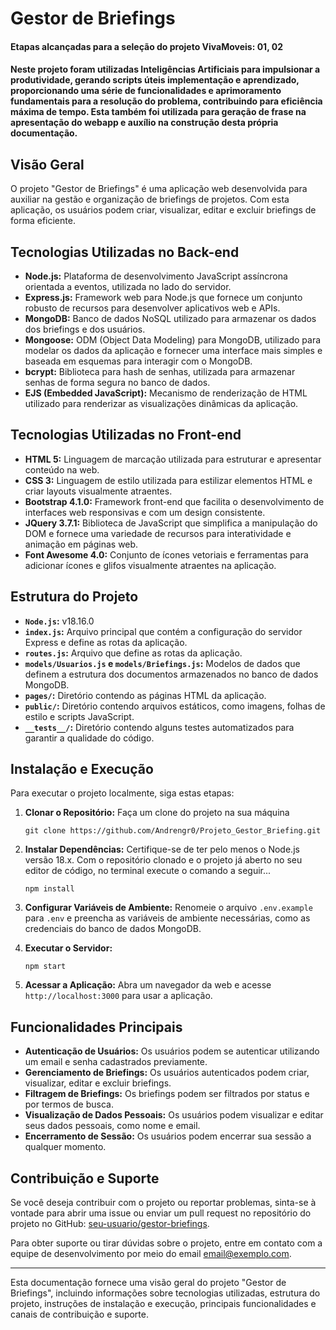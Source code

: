 # Gestor de Briefings

#### Etapas alcançadas para a seleção do projeto VivaMoveis: 01, 02

#### Neste projeto foram utilizadas Inteligências Artificiais para impulsionar a produtividade, gerando scripts úteis implementação e aprendizado, proporcionando uma série de funcionalidades e aprimoramento fundamentais para a resolução do problema, contribuindo para eficiência máxima de tempo. Esta também foi utilizada para geração de frase na apresentação do webapp e auxílio na construção desta própria documentação.

## Visão Geral

O projeto "Gestor de Briefings" é uma aplicação web desenvolvida para auxiliar na gestão e organização de briefings de projetos. Com esta aplicação, os usuários podem criar, visualizar, editar e excluir briefings de forma eficiente.


## Tecnologias Utilizadas no Back-end

- **Node.js:** Plataforma de desenvolvimento JavaScript assíncrona orientada a eventos, utilizada no lado do servidor.
- **Express.js:** Framework web para Node.js que fornece um conjunto robusto de recursos para desenvolver aplicativos web e APIs.
- **MongoDB:** Banco de dados NoSQL utilizado para armazenar os dados dos briefings e dos usuários.
- **Mongoose:** ODM (Object Data Modeling) para MongoDB, utilizado para modelar os dados da aplicação e fornecer uma interface mais simples e baseada em esquemas para interagir com o MongoDB.
- **bcrypt:** Biblioteca para hash de senhas, utilizada para armazenar senhas de forma segura no banco de dados.
- **EJS (Embedded JavaScript):** Mecanismo de renderização de HTML utilizado para renderizar as visualizações dinâmicas da aplicação.


## Tecnologias Utilizadas no Front-end

- **HTML 5:** Linguagem de marcação utilizada para estruturar e apresentar conteúdo na web.
- **CSS 3:** Linguagem de estilo utilizada para estilizar elementos HTML e criar layouts visualmente atraentes.
- **Bootstrap 4.1.0:** Framework front-end que facilita o desenvolvimento de interfaces web responsivas e com um design consistente.
- **JQuery 3.7.1:** Biblioteca de JavaScript que simplifica a manipulação do DOM e fornece uma variedade de recursos para interatividade e animação em páginas web.
- **Font Awesome 4.0:** Conjunto de ícones vetoriais e ferramentas para adicionar ícones e glifos visualmente atraentes na aplicação.


## Estrutura do Projeto
- **`Node.js`:** v18.16.0
- **`index.js`:** Arquivo principal que contém a configuração do servidor Express e define as rotas da aplicação.
- **`routes.js`:** Arquivo que define as rotas da aplicação.
- **`models/Usuarios.js` e `models/Briefings.js`:** Modelos de dados que definem a estrutura dos documentos armazenados no banco de dados MongoDB.
- **`pages/`:** Diretório contendo as páginas HTML da aplicação.
- **`public/`:** Diretório contendo arquivos estáticos, como imagens, folhas de estilo e scripts JavaScript.
- **`__tests__/`:** Diretório contendo alguns testes automatizados para garantir a qualidade do código.

## Instalação e Execução

Para executar o projeto localmente, siga estas etapas:

1. **Clonar o Repositório:**
    Faça um clone do projeto na sua máquina
   ```
   git clone https://github.com/Andrengr0/Projeto_Gestor_Briefing.git
   ```

2. **Instalar Dependências:**
    Certifique-se de ter pelo menos o Node.js versão 18.x. Com o repositório clonado e o projeto já aberto no seu editor de código, no terminal execute o comando a seguir...
   ```
   npm install
   ```

3. **Configurar Variáveis de Ambiente:**
   Renomeie o arquivo `.env.example` para `.env` e preencha as variáveis de ambiente necessárias, como as credenciais do banco de dados MongoDB.

4. **Executar o Servidor:**
   ```
   npm start
   ```

5. **Acessar a Aplicação:**
   Abra um navegador da web e acesse `http://localhost:3000` para usar a aplicação.

## Funcionalidades Principais

- **Autenticação de Usuários:** Os usuários podem se autenticar utilizando um email e senha cadastrados previamente.
- **Gerenciamento de Briefings:** Os usuários autenticados podem criar, visualizar, editar e excluir briefings.
- **Filtragem de Briefings:** Os briefings podem ser filtrados por status e por termos de busca.
- **Visualização de Dados Pessoais:** Os usuários podem visualizar e editar seus dados pessoais, como nome e email.
- **Encerramento de Sessão:** Os usuários podem encerrar sua sessão a qualquer momento.

## Contribuição e Suporte

Se você deseja contribuir com o projeto ou reportar problemas, sinta-se à vontade para abrir uma issue ou enviar um pull request no repositório do projeto no GitHub: [seu-usuario/gestor-briefings](https://github.com/seu-usuario/gestor-briefings).

Para obter suporte ou tirar dúvidas sobre o projeto, entre em contato com a equipe de desenvolvimento por meio do email [email@exemplo.com](mailto:email@exemplo.com).

---

Esta documentação fornece uma visão geral do projeto "Gestor de Briefings", incluindo informações sobre tecnologias utilizadas, estrutura do projeto, instruções de instalação e execução, principais funcionalidades e canais de contribuição e suporte.

 
